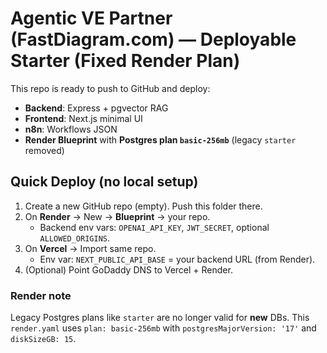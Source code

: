 # Agentic VE Partner (FastDiagram.com) — Deployable Starter (Fixed Render Plan)

This repo is ready to push to GitHub and deploy:
- **Backend**: Express + pgvector RAG
- **Frontend**: Next.js minimal UI
- **n8n**: Workflows JSON
- **Render Blueprint** with **Postgres plan `basic-256mb`** (legacy `starter` removed)

## Quick Deploy (no local setup)
1) Create a new GitHub repo (empty). Push this folder there.
2) On **Render** → New → **Blueprint** → your repo.
   - Backend env vars: `OPENAI_API_KEY`, `JWT_SECRET`, optional `ALLOWED_ORIGINS`.
3) On **Vercel** → Import same repo.
   - Env var: `NEXT_PUBLIC_API_BASE` = your backend URL (from Render).
4) (Optional) Point GoDaddy DNS to Vercel + Render.

### Render note
Legacy Postgres plans like `starter` are no longer valid for **new** DBs. This `render.yaml` uses `plan: basic-256mb` with `postgresMajorVersion: '17'` and `diskSizeGB: 15`.

